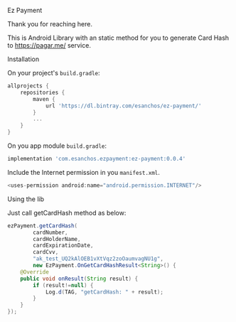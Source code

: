 Ez Payment

Thank you for reaching here.

This is Android Library with an static method for you to generate Card Hash to https://pagar.me/ service.

Installation

On your project's `build.gradle`:

```gradle
allprojects {
    repositories {
        maven {
            url 'https://dl.bintray.com/esanchos/ez-payment/'
        }
        ...
    }
}
```

On you app module `build.gradle`:

```gradle
implementation 'com.esanchos.ezpayment:ez-payment:0.0.4'
```

Include the Internet permission in you `manifest.xml`.

```java
<uses-permission android:name="android.permission.INTERNET"/>
```

Using the lib

Just call getCardHash method as below:

```java
ezPayment.getCardHash(
		cardNumber,
		cardHolderName,
		cardExpirationDate,
		cardCvv,
		"ak_test_UQ2kAlOEB1vXtVqz2zoOaumvagNU1g",
		new EzPayment.OnGetCardHashResult<String>() {
	@Override
	public void onResult(String result) {
		if (result!=null) {
			Log.d(TAG, "getCardHash: " + result);
		}
	}
});
```